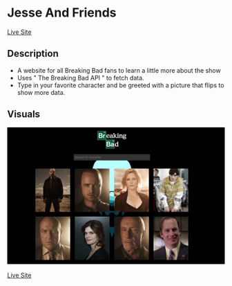 # Jesse And Friends

[Live Site](https://jesseandfriends.herokuapp.com/)

## Description
- A website for all Breaking Bad fans to learn a little more about the show
- Uses " The Breaking Bad API " to fetch data.
- Type in your favorite character and be greeted with a picture that flips to show more data.


## Visuals
![PNG](/src/images/Br.PNG)

[Live Site](https://jesseandfriends.herokuapp.com/)
